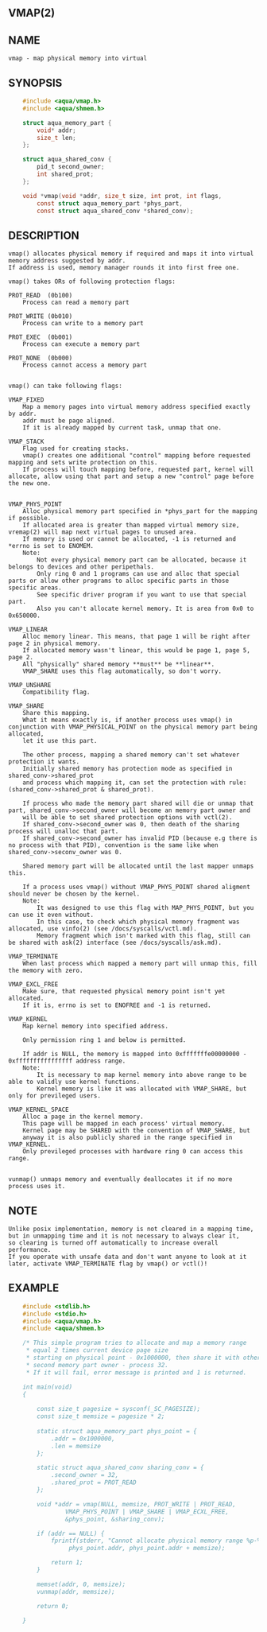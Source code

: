 ## VMAP(2)

## NAME
	vmap - map physical memory into virtual

## SYNOPSIS
```c
	#include <aqua/vmap.h>
	#include <aqua/shmem.h>

	struct aqua_memory_part {
		void* addr;
		size_t len;
	};

	struct aqua_shared_conv {
		pid_t second_owner;
		int shared_prot;
	};

	void *vmap(void *addr, size_t size, int prot, int flags,
		const struct aqua_memory_part *phys_part, 
		const struct aqua_shared_conv *shared_conv);
```

## DESCRIPTION
	vmap() allocates physical memory if required and maps it into virtual memory address suggested by addr.
	If address is used, memory manager rounds it into first free one.

	vmap() takes ORs of following protection flags:
	
	PROT_READ  (0b100)
		Process can read a memory part

	PROT_WRITE (0b010)
		Process can write to a memory part

	PROT_EXEC  (0b001)
		Process can execute a memory part

	PROT_NONE  (0b000)
		Process cannot access a memory part


	vmap() can take following flags:

	VMAP_FIXED
		Map a memory pages into virtual memory address specified exactly by addr.
		addr must be page aligned.
		If it is already mapped by current task, unmap that one.

	VMAP_STACK
		Flag used for creating stacks.
		vmap() creates one additional "control" mapping before requested mapping and sets write protection on this.
		If process will touch mapping before, requested part, kernel will allocate, allow using that part and setup a new "control" page before the new one.

	
	VMAP_PHYS_POINT
		Alloc physical memory part specified in *phys_part for the mapping if possible.
		If allocated area is greater than mapped virtual memory size, vremap(2) will map next virtual pages to unused area.
		If memory is used or cannot be allocated, -1 is returned and *errno is set to ENOMEM.
		Note:
			Not every physical memory part can be allocated, because it belongs to devices and other peripethals.
		  	Only ring 0 and 1 programs can use and alloc that special parts or allow other programs to alloc specific parts in those specific areas.
			See specific driver program if you want to use that special part.
			Also you can't allocate kernel memory. It is area from 0x0 to 0x650000.

	VMAP_LINEAR
		Alloc memory linear. This means, that page 1 will be right after page 2 in physical memory.
		If allocated memory wasn't linear, this would be page 1, page 5, page 2.
		All "physically" shared memory **must** be **linear**.
		VMAP_SHARE uses this flag automatically, so don't worry.

	VMAP_UNSHARE
		Compatibility flag.

	VMAP_SHARE
		Share this mapping.
		What it means exactly is, if another process uses vmap() in conjunction with VMAP_PHYSICAL_POINT on the physical memory part being allocated,
		let it use this part.

		The other process, mapping a shared memory can't set whatever protection it wants.
		Initially shared memory has protection mode as specified in shared_conv->shared_prot
		and process which mapping it, can set the protection with rule: (shared_conv->shared_prot & shared_prot).

		If process who made the memory part shared will die or unmap that part, shared_conv->second_owner will become an memory part owner and
		will be able to set shared protection options with vctl(2).
		If shared_conv->second_owner was 0, then death of the sharing process will unalloc that part.
		If shared_conv->second_owner has invalid PID (because e.g there is no process with that PID), convention is the same like when shared_conv->seconv_owner was 0.

		Shared memory part will be allocated until the last mapper unmaps this.

		If a process uses vmap() without VMAP_PHYS_POINT shared aligment should never be chosen by the kernel.
		Note:
			It was designed to use this flag with MAP_PHYS_POINT, but you can use it even without.
			In this case, to check which physical memory fragment was allocated, use vinfo(2) (see /docs/syscalls/vctl.md).
			Memory fragment which isn't marked with this flag, still can be shared with ask(2) interface (see /docs/syscalls/ask.md).

	VMAP_TERMINATE
		When last process which mapped a memory part will unmap this, fill the memory with zero.

	VMAP_EXCL_FREE
		Make sure, that requested physical memory point isn't yet allocated.
		If it is, errno is set to ENOFREE and -1 is returned.

	VMAP_KERNEL  
		Map kernel memory into specified address.

		Only permission ring 1 and below is permitted.

		If addr is NULL, the memory is mapped into 0xfffffffe00000000 - 0xffffffffffffffff address range.
		Note:
			It is necessary to map kernel memory into above range to be able to validly use kernel functions.
			Kernel memory is like it was allocated with VMAP_SHARE, but only for previleged users.

	VMAP_KERNEL_SPACE
		Alloc a page in the kernel memory.  
		This page will be mapped in each process' virtual memory.
		Kernel page may be SHARED with the convention of VMAP_SHARE, but  
		anyway it is also publicly shared in the range specified in VMAP_KERNEL.  
		Only previleged processes with hardware ring 0 can access this range.


	vunmap() unmaps memory and eventually deallocates it if no more process uses it.
	
## NOTE
	Unlike posix implementation, memory is not cleared in a mapping time, but in unmapping time and it is not necessary to always clear it,
	so clearing is turned off automatically to increase overall performance. 
	If you operate with unsafe data and don't want anyone to look at it later, activate VMAP_TERMINATE flag by vmap() or vctl()!

## EXAMPLE
```c
	#include <stdlib.h>
	#include <stdio.h>
	#include <aqua/vmap.h>
	#include <aqua/shmem.h>

	/* This simple program tries to allocate and map a memory range
	 * equal 2 times current device page size
	 * starting on physical point - 0x1000000, then share it with others with
	 * second memory part owner - process 32.
	 * If it will fail, error message is printed and 1 is returned.

	int main(void)
	{
	
		const size_t pagesize = sysconf(_SC_PAGESIZE);
		const size_t memsize = pagesize * 2;
		
		static struct aqua_memory_part phys_point = {
			.addr = 0x1000000,
			.len = memsize
		};

		static struct aqua_shared_conv sharing_conv = {
			.second_owner = 32,
			.shared_prot = PROT_READ
		};

		void *addr = vmap(NULL, memsize, PROT_WRITE | PROT_READ,
				VMAP_PHYS_POINT | VMAP_SHARE | VMAP_ECXL_FREE,
				&phys_point, &sharing_conv);

		if (addr == NULL) {
			fprintf(stderr, "Cannot allocate physical memory range %p-%p: %m",
				 phys_point.addr, phys_point.addr + memsize);

			return 1;
		}

		memset(addr, 0, memsize);
		vunmap(addr, memsize);

		return 0;

	}
```
